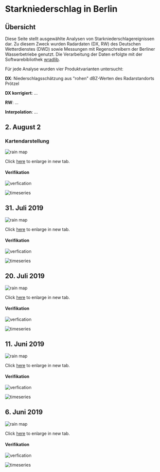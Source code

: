 # Starkniederschlag in Berlin

## Übersicht

Diese Seite stellt ausgewählte Analysen von Starkniederschlagereignissen dar.
Zu diesem Zweck wurden Radardaten (DX, RW) des Deutschen Wetterdienstes (DWD)
sowie Messungen mit Regenschreibern der Berliner Wasserbetriebe genutzt. Die
Verarbeitung der Daten erfolgte mit der Softwarebibliothek [wradlib](https://wradlib.org).

Für jede Analyse wurden vier Produktvarianten untersucht:

**DX**: Niederschlagsschätzung aus "rohen" dBZ-Werten des Radarstandorts Prötzel

**DX korrigiert**: ...

**RW**: ...

**Interpolation**: ...


## 2. August 2

### Kartendarstellung
![rain map](https://github.com/heistermann/rain-in-berlin/raw/master/docs/events/rainmap_2019-08-02.png "Rainmap 2019-08-02")

Click [here](https://github.com/heistermann/rain-in-berlin/raw/master/docs/events/rainmap_2019-08-02.png) to enlarge in new tab.

#### Verifikation
![verfication](https://github.com/heistermann/rain-in-berlin/raw/master/docs/events/scatter_2019-08-02.png "Verification 2019-08-02")

![timeseries](https://github.com/heistermann/rain-in-berlin/raw/master/docs/events/cumsumproducts_2019-08-02.png "Timeseries 2019-08-02")


## 31. Juli 2019

![rain map](https://github.com/heistermann/rain-in-berlin/raw/master/docs/events/rainmap_2019-07-31.png "Rainmap 2019-07-31")

Click [here](https://github.com/heistermann/rain-in-berlin/raw/master/docs/events/rainmap_2019-07-31.png) to enlarge in new tab.

#### Verifikation
![verfication](https://github.com/heistermann/rain-in-berlin/raw/master/docs/events/scatter_2019-07-31.png "Verification 2019-07-31")

![timeseries](https://github.com/heistermann/rain-in-berlin/raw/master/docs/events/cumsumproducts_2019-07-31.png "Timeseries 2019-07-31")


## 20. Juli 2019

![rain map](https://github.com/heistermann/rain-in-berlin/raw/master/docs/events/rainmap_2019-07-20.png "Rainmap 2019-07-20")

Click [here](https://github.com/heistermann/rain-in-berlin/raw/master/docs/events/rainmap_2019-07-20.png) to enlarge in new tab.

#### Verifikation
![verfication](https://github.com/heistermann/rain-in-berlin/raw/master/docs/events/scatter_2019-07-20.png "Verification 2019-07-20")

![timeseries](https://github.com/heistermann/rain-in-berlin/raw/master/docs/events/cumsumproducts_2019-07-20.png "Timeseries 2019-07-20")


## 11. Juni 2019

![rain map](https://github.com/heistermann/rain-in-berlin/raw/master/docs/events/rainmap_2019-06-11.png "Rainmap 2019-06-11")

Click [here](https://github.com/heistermann/rain-in-berlin/raw/master/docs/events/rainmap_2019-06-11.png) to enlarge in new tab.

#### Verifikation
![verfication](https://github.com/heistermann/rain-in-berlin/raw/master/docs/events/scatter_2019-06-11.png "Verification 2019-06-11")

![timeseries](https://github.com/heistermann/rain-in-berlin/raw/master/docs/events/cumsumproducts_2019-06-11.png "Timeseries 2019-06-11")


## 6. Juni 2019

![rain map](https://github.com/heistermann/rain-in-berlin/raw/master/docs/events/rainmap_2019-06-06.png "Rainmap 2019-06-06")

Click [here](https://github.com/heistermann/rain-in-berlin/raw/master/docs/events/rainmap_2019-06-11.png) to enlarge in new tab.

#### Verifikation
![verfication](https://github.com/heistermann/rain-in-berlin/raw/master/docs/events/scatter_2019-06-11.png "Verification 2019-06-11")

![timeseries](https://github.com/heistermann/rain-in-berlin/raw/master/docs/events/cumsumproducts_2019-06-11.png "Timeseries 2019-06-11")
